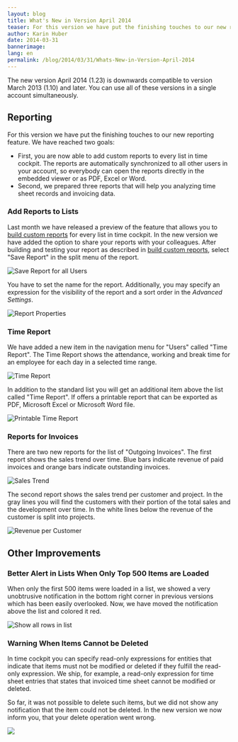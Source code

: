 ```yaml
---
layout: blog
title: What's New in Version April 2014
teaser: For this version we have put the finishing touches to our new reporting feature. We have reached two goals -  First, you are now able to add custom reports to every list in time cockpit. The reports are automatically synchronized to all other users in your account, so everybody can open the reports directly in the embedded viewer or as PDF, Excel or Word. Second, we prepared three reports that will help you analyzing time sheet records and invoicing data.
author: Karin Huber
date: 2014-03-31
bannerimage: 
lang: en
permalink: /blog/2014/03/31/Whats-New-in-Version-April-2014
---
```


<p xmlns="http://www.w3.org/1999/xhtml">The new version April 2014 (1.23) is downwards compatible to version March 2013 (1.10) and later. You can use all of these versions in a single account simultaneously.</p><h2 xmlns="http://www.w3.org/1999/xhtml">Reporting</h2><p xmlns="http://www.w3.org/1999/xhtml">For this version we have put the finishing touches to our new reporting feature. We have reached two goals:</p><ul xmlns="http://www.w3.org/1999/xhtml">
  <li>First, you are now able to add custom reports to every list in time cockpit. The reports are automatically synchronized to all other users in your account, so everybody can open the reports directly in the embedded viewer or as PDF, Excel or Word.</li>
  <li>Second, we prepared three reports that will help you analyzing time sheet records and invoicing data.</li>
</ul><h3 xmlns="http://www.w3.org/1999/xhtml">Add Reports to Lists</h3><p xmlns="http://www.w3.org/1999/xhtml">Last month we have released a preview of the feature that allows you to <a href="http://www.timecockpit.com/blog/2014/02/27/Building-Custom-Reports-in-Time-Cockpit" title="Build custom reports in time cockpit">build custom reports</a> for every list in time cockpit. In the new version we have added the option to share your reports with your colleagues. After building and testing your report as described in <a title="Build custom reports in time cockpit" href="http://www.timecockpit.com/blog/2014/02/27/Building-Custom-Reports-in-Time-Cockpit">build custom reports</a>, select "Save Report" in the split menu of the report.</p><p xmlns="http://www.w3.org/1999/xhtml">
  <img title="Save Report for all Users" src="{{site.baseurl}}/content/images/blog/2014/03/save-report.png" alt="Save Report for all Users" />
</p><p xmlns="http://www.w3.org/1999/xhtml">You have to set the name for the report. Additionally, you may specify an expression for the visibility of the report and a sort order in the <em>Advanced Settings</em>.</p><p xmlns="http://www.w3.org/1999/xhtml">
  <img title="Report Properties" src="{{site.baseurl}}/content/images/blog/2014/03/report-properties.png" alt="Report Properties" />
</p><h3 xmlns="http://www.w3.org/1999/xhtml">Time Report</h3><p xmlns="http://www.w3.org/1999/xhtml">We have added a new item in the navigation menu for "Users" called "Time Report". The Time Report shows the attendance, working and break time for an employee for each day in a selected time range. </p><p xmlns="http://www.w3.org/1999/xhtml">
  <img title="Time Report" src="{{site.baseurl}}/content/images/blog/2014/03/time-report-list.png" alt="Time Report" />
</p><p xmlns="http://www.w3.org/1999/xhtml">In addition to the standard list you will get an additional item above the list called "Time Report". If offers a printable report that can be exported as PDF, Microsoft Excel or Microsoft Word file.</p><p xmlns="http://www.w3.org/1999/xhtml">
  <img title="Printable Time Report" src="{{site.baseurl}}/content/images/blog/2014/03/time-report.png" alt="Printable Time Report" />
</p><h3 xmlns="http://www.w3.org/1999/xhtml">Reports for Invoices</h3><p xmlns="http://www.w3.org/1999/xhtml">There are two new reports for the list of "Outgoing Invoices". The first report shows the sales trend over time. Blue bars indicate revenue of paid invoices and orange bars indicate outstanding invoices.</p><p xmlns="http://www.w3.org/1999/xhtml">
  <img title="Sales Trend" src="{{site.baseurl}}/content/images/blog/2014/03/sales-trend.png" alt="Sales Trend" />
</p><p xmlns="http://www.w3.org/1999/xhtml">The second report shows the sales trend per customer and project. In the gray lines you will find the customers with their portion of the total sales and the development over time. In the white lines below the revenue of the customer is split into projects.</p><p xmlns="http://www.w3.org/1999/xhtml">
  <img title="Revenue per Customer" src="{{site.baseurl}}/content/images/blog/2014/03/revenue-per-customer.png" alt="Revenue per Customer" />
</p><h2 xmlns="http://www.w3.org/1999/xhtml">Other Improvements</h2><h3 xmlns="http://www.w3.org/1999/xhtml">Better Alert in Lists When Only Top 500 Items are Loaded
<br /></h3><p xmlns="http://www.w3.org/1999/xhtml">When only the first 500 items were loaded in a list, we showed a very unobtrusive notification in the bottom right corner in previous versions which has been easily overlooked. Now, we have moved the notification above the list and colored it red.</p><p xmlns="http://www.w3.org/1999/xhtml">
  <img title="Show all rows in list" src="{{site.baseurl}}/content/images/blog/2014/03/show-all-rows.png" alt="Show all rows in list" />
</p><h3 xmlns="http://www.w3.org/1999/xhtml">Warning When Items Cannot be Deleted</h3><p xmlns="http://www.w3.org/1999/xhtml">In time cockpit you can specify read-only expressions for entities that indicate that items must not be modified or deleted if they fulfill the read-only expression. We ship, for example, a read-only expression for time sheet entries that states that invoiced time sheet cannot be modified or deleted.</p><p xmlns="http://www.w3.org/1999/xhtml">So far, it was not possible to delete such items, but we did not show any notification that the item could not be deleted. In the new version we now inform you, that your delete operation went wrong.</p><p xmlns="http://www.w3.org/1999/xhtml">
  <img src="{{site.baseurl}}/content/images/blog/2014/03/delete-not-possible-warning.png" />
</p>